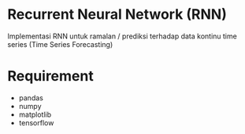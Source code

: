 # Recurrent Neural Network (RNN)
Implementasi RNN untuk ramalan / prediksi terhadap data kontinu time series (Time Series Forecasting)

# Requirement
* pandas
* numpy
* matplotlib
* tensorflow